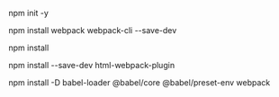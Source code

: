npm init -y

npm install webpack webpack-cli --save-dev

npm install

npm install --save-dev html-webpack-plugin

npm install -D babel-loader @babel/core @babel/preset-env webpack
